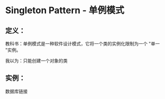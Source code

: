 # Singleton Pattern - 单例模式
## 定义：
教科书：单例模式是一种软件设计模式，它将一个类的实例化限制为一个 "单一 "实例。

我以为：只能创建一个对象的类
## 实例：
数据库链接
